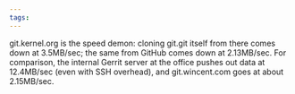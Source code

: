 ```yaml
---
tags: 
---
```


git.kernel.org is the speed demon: cloning git.git itself from there comes down at 3.5MB/sec; the same from GitHub comes down at 2.13MB/sec. For comparison, the internal Gerrit server at the office pushes out data at 12.4MB/sec (even with SSH overhead), and git.wincent.com goes at about 2.15MB/sec.
